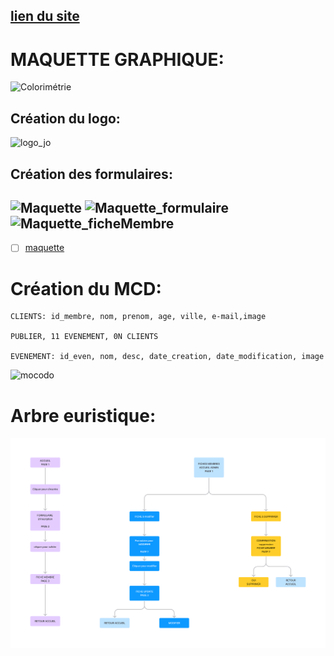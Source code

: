 [lien du site](https://laetitiamichel.github.io/PHP_PROJET_BTS/)
---
# MAQUETTE GRAPHIQUE:

![Colorimétrie](https://hackmd.io/_uploads/rk3we2Npa.png)
## Création du logo:
![logo_jo](https://hackmd.io/_uploads/Bk8vS34TT.png)
## Création des formulaires:
![Maquette](https://hackmd.io/_uploads/ByGvxh4p6.png)
![Maquette_formulaire](https://hackmd.io/_uploads/SymGZ3NpT.png)
![Maquette_ficheMembre](https://hackmd.io/_uploads/r18Sen4pT.png)
---

- [ ] [maquette](https://www.figma.com/file/LxHTDDICYGSV2WcVPr34Oa/MAQUETTE-GRAPHIQUE-MAISON-LIGUES?type=whiteboard&node-id=0-1&t=E7Gmwt2ZpKqrVJUz-0)

# Création du MCD:
```
CLIENTS: id_membre, nom, prenom, age, ville, e-mail,image

PUBLIER, 11 EVENEMENT, 0N CLIENTS

EVENEMENT: id_even, nom, desc, date_creation, date_modification, image
```
![mocodo](https://hackmd.io/_uploads/rkB9UQjCa.png)

# Arbre euristique:
![arbre](./asset/ARBRE_LIGUES.png)
